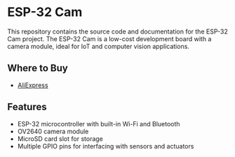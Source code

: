 # ESP-32 Cam

This repository contains the source code and documentation for the ESP-32 Cam project. The ESP-32 Cam is a low-cost development board with a camera module, ideal for IoT and computer vision applications.

## Where to Buy
- [AliExpress](https://www.aliexpress.us/item/3256806781251451.html?spm=a2g0o.order_list.order_list_main.17.e9341802JbeddG&gatewayAdapt=glo2usa)

## Features

- ESP-32 microcontroller with built-in Wi-Fi and Bluetooth
- OV2640 camera module
- MicroSD card slot for storage
- Multiple GPIO pins for interfacing with sensors and actuators
